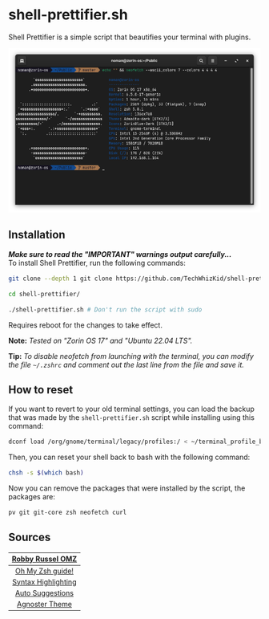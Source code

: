 # shell-prettifier.sh

Shell Prettifier is a simple script that beautifies your terminal with plugins.

![terminal](./screenshot.png)

## Installation
**_Make sure to read the "IMPORTANT" warnings output carefully..._**<br>
To install Shell Prettifier, run the following commands:

```bash
git clone --depth 1 git clone https://github.com/TechWhizKid/shell-prettifier.git
```
```bash
cd shell-prettifier/
```
```bash
./shell-prettifier.sh # Don't run the script with sudo
```

Requires reboot for the changes to take effect.

**Note:** _Tested on "Zorin OS 17" and "Ubuntu 22.04 LTS"._

**Tip:** _To disable neofetch from launching with the terminal, you can modify the file `~/.zshrc` and comment out the last line from the file and save it._

## How to reset

If you want to revert to your old terminal settings, you can load the backup that was made by the `shell-prettifier.sh` script while installing using this command:

```bash
dconf load /org/gnome/terminal/legacy/profiles:/ < ~/terminal_profile_backup.dconf
```

Then, you can reset your shell back to bash with the following command:

```bash
chsh -s $(which bash)
```

Now you can remove the packages that were installed by the script, the packages are:

```bash
pv git git-core zsh neofetch curl
```

## Sources

|                            [Robby Russel OMZ](https://github.com/robbyrussel/oh-my-zsh)                             |
| :-----------------------------------------------------------------------------------------------------------------: |
| [Oh My Zsh guide!](https://medium.com/wearetheledger/oh-my-zsh-made-for-cli-lovers-installation-guide-3131ca5491fb) |
|                     [Syntax Highlighting](https://github.com/zsh-users/zsh-syntax-highlighting)                     |
|                        [Auto Suggestions](https://github.com/zsh-users/zsh-autosuggestions)                         |
|                                  [Agnoster Theme](https://gist.github.com/3712874)                                  |
